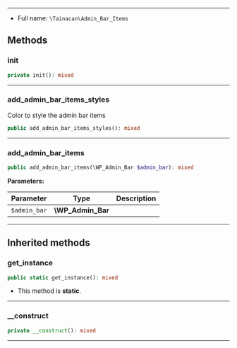 
***

* Full name: `\Tainacan\Admin_Bar_Items`

## Methods

### init

```php
private init(): mixed
```

***

### add_admin_bar_items_styles

Color to style the admin bar items

```php
public add_admin_bar_items_styles(): mixed
```

***

### add_admin_bar_items

```php
public add_admin_bar_items(\WP_Admin_Bar $admin_bar): mixed
```

**Parameters:**

| Parameter    | Type              | Description |
|--------------|-------------------|-------------|
| `$admin_bar` | **\WP_Admin_Bar** |             |

***

## Inherited methods

### get_instance

```php
public static get_instance(): mixed
```

* This method is **static**.
***

### __construct

```php
private __construct(): mixed
```

***
